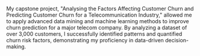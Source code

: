 My capstone project, "Analysing the Factors Affecting Customer Churn and Predicting Customer Churn for a Telecommunication Industry," allowed me to apply advanced data mining and machine learning methods to 
improve churn prediction for a major telecom company. By analyzing a dataset of over 3,000 customers, I successfully identified patterns and quantified churn risk factors, demonstrating my proficiency in 
data-driven decision-making.

